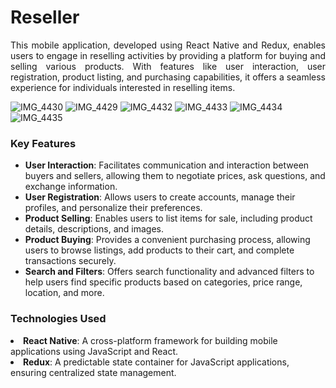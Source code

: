 # Reseller

<p align="justify">
This mobile application, developed using React Native and Redux, enables users to engage in reselling activities by providing a platform for buying and selling various products. With features like user interaction, user registration, product listing, and purchasing capabilities, it offers a seamless experience for individuals interested in reselling items.
</p>

![IMG_4430](https://github.com/nipunh/reseller/assets/26524611/df39dd3c-b8fa-4ca8-b611-841b6414ee25)
![IMG_4429](https://github.com/nipunh/reseller/assets/26524611/8d7921f4-a88b-48b1-b432-523d8cc20e26)
![IMG_4432](https://github.com/nipunh/reseller/assets/26524611/a73992bd-8761-4b63-b606-ba1a7f5016b7)
![IMG_4433](https://github.com/nipunh/reseller/assets/26524611/0eb1f738-0c4c-4736-b536-cf8f1444e58e)
![IMG_4434](https://github.com/nipunh/reseller/assets/26524611/fb60ceda-2368-4bc7-b0da-5b48f312502e)
![IMG_4435](https://github.com/nipunh/reseller/assets/26524611/f9d165f4-6809-4dee-b1d6-a20778e62f31)



### Key Features
<ul>
<li><b>User Interaction</b>: Facilitates communication and interaction between buyers and sellers, allowing them to negotiate prices, ask questions, and exchange information.</li>
<li><b>User Registration</b>: Allows users to create accounts, manage their profiles, and personalize their preferences.</li>
<li><b>Product Selling</b>: Enables users to list items for sale, including product details, descriptions, and images.</li>
<li><b>Product Buying</b>: Provides a convenient purchasing process, allowing users to browse listings, add products to their cart, and complete transactions securely.</li>
<li><b>Search and Filters</b>: Offers search functionality and advanced filters to help users find specific products based on categories, price range, location, and more.</li>
</ul>

### Technologies Used

<li><b>React Native</b>: A cross-platform framework for building mobile applications using JavaScript and React.</li>
<li><b>Redux</b>: A predictable state container for JavaScript applications, ensuring centralized state management.</li>
